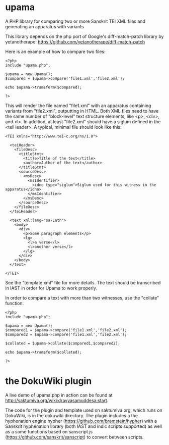 # upama
A PHP library for comparing two or more Sanskrit TEI XML files and generating an apparatus with variants

This library depends on the php port of Google's diff-match-patch library by yetanotherape: https://github.com/yetanotherape/diff-match-patch

Here is an example of how to compare two files:

```
<?php
include "upama.php";

$upama = new Upama();
$compared = $upama->compare('file1.xml','file2.xml');

echo $upama->tramsform($compared);

?>
```

This will render the file named "file1.xml" with an apparatus containing variants from "file2.xml", outputting in HTML. Both XML files need to have the same number of "block-level" text structure elements, like &lt;p&gt;, &lt;div&gt;, and &lt;l&gt;. In addition, at least "file2.xml" should have a siglum defined in the &lt;teiHeader&gt;. A typical, minimal file should look like this:

```
<TEI xmlns="http://www.tei-c.org/ns/1.0">
  
  <teiHeader>
    <fileDesc>
      <titleStmt>
        <title>Title of the text</title>
        <author>Author of the text</author>
      </titleStmt>
      <sourceDesc>
        <msDesc>
          <msIdentifier>
            <idno type="siglum">Siglum used for this witness in the apparatus</idno>
          </msIdentifier>
        </msDesc>
      </sourceDesc>
    </fileDesc>
  </teiHeader>
  
  <text xml:lang="sa-Latn">
    <body>
      <div>
        <p>Some paragraph elements</p>
        <lg>
          <l>a verse</l>
          <l>another verse</l>
        </lg>
      </div>
    </body>
  </text>

</TEI>
```

See the "template.xml" file for more details. The text should be transcribed in IAST in order for Upama to work properly.

In order to compare a text with more than two witnesses, use the "collate" function:

```
<?php
include "upama.php";

$upama = new Upama();
$compared1 = $upama->compare('file1.xml','file2.xml');
$compared2 = $upama->compare('file1.xml','file2.xml');

$collated = $upama->collate($compared1,$compared2);

echo $upama->tramsform($collated);

?>
```

# the DokuWiki plugin

A live demo of upama.php in action can be found at http://saktumiva.org/wiki:dravyasamuddesa:start.

The code for the plugin and template used on saktumiva.org, which runs on DokuWiki, is in the dokuwiki directory. The plugin includes a the hyphenation engine hypher (https://github.com/bramstein/hypher) with a Sanskrit hyphenation library (both IAST and indic scripts supported) as well as a some functions based on sanscript.js (https://github.com/sanskrit/sanscript) to convert between scripts.

